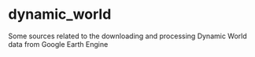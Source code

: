 # dynamic_world
Some sources related to the downloading and processing Dynamic World data from Google Earth Engine
